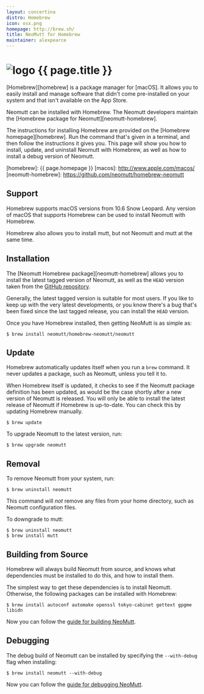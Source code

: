 ```yaml
---
layout: concertina
distro: Homebrew
icon: osx.png
homepage: http://brew.sh/
title: NeoMutt for Homebrew
maintainer: alexpearce
---
```


# ![logo](/images/distros/{{page.icon}}) {{ page.title }}

[Homebrew][homebrew] is a package manager for [macOS]. It allows you to easily
install and manage software that didn't come pre-installed on your system and
that isn't available on the App Store.

Neomutt can be installed with Homebrew. The Neomutt developers maintain the
[Homebrew package for Neomutt][neomutt-homebrew].

The instructions for installing Homebrew are provided on the
[Homebrew homepage][homebrew]. Run the command that's given in a terminal, and
then follow the instructions it gives you. This page will show you how to
install, update, and uninstall Neomutt with Homebrew, as well as how to install
a debug version of Neomutt.

[homebrew]: {{ page.homepage }}
[macos]: http://www.apple.com/macos/
[neomutt-homebrew]: https://github.com/neomutt/homebrew-neomutt

## Support <a class="offset" id="support"></a>

Homebrew supports macOS versions from 10.6 Snow Leopard. Any version of macOS
that supports Homebrew can be used to install Neomutt with Homebrew.

Homebrew also allows you to install mutt, but not Neomutt and mutt at the same
time.

## Installation <a class="offset" id="install"></a>

The [Neomutt Homebrew package][neomutt-homebrew] allows you to install the
latest tagged version of Neomutt, as well as the `HEAD` version taken from the
[GitHub repository][neomutt-github].

Generally, the latest tagged version is suitable for most users. If you like to
keep up with the very latest developments, or you know there's a bug that's
been fixed since the last tagged release, you can install the `HEAD` version.

Once you have Homebrew installed, then getting NeoMutt is as simple as:

```shell
$ brew install neomutt/homebrew-neomutt/neomutt
```

[neomutt-github]: https://github.com/neomutt/neomutt

## Update <a class="offset" id="update"></a>

Homebrew automatically updates itself when you run a `brew` command. It never
updates a package, such as Neomutt, unless you tell it to.

When Homebrew itself is updated, it checks to see if the Neomutt package
definition has been updated, as would be the case shortly after a new version
of Neomutt is released. You will only be able to install the latest release of
Neomutt if Homebrew is up-to-date. You can check this by updating Homebrew
manually.

```shell
$ brew update
```

To upgrade Neomutt to the latest version, run:

```shell
$ brew upgrade neomutt
```

## Removal <a class="offset" id="remove"></a>

To remove Neomutt from your system, run:

```shell
$ brew uninstall neomutt
```

This command will _not_ remove any files from your home directory, such as
Neomutt configuration files.

To downgrade to mutt:

```shell
$ brew uninstall neomutt
$ brew install mutt
```

## Building from Source <a class="offset" id="build"></a>

Homebrew will always build Neomutt from source, and knows what dependencies
must be installed to do this, and how to install them.

The simplest way to get these dependencies is to install Neomutt. Otherwise,
the following packages can be installed with Homebrew:

```shell
$ brew install autoconf automake openssl tokyo-cabinet gettext gpgme libidn
```

Now you can follow the [guide for building NeoMutt](/dev/build).

## Debugging <a class="offset" id="debug"></a>

The debug build of Neomutt can be installed by specifying the `--with-debug`
flag when installing:

```shell
$ brew install neomutt --with-debug
```

Now you can follow the [guide for debugging NeoMutt](/dev/debug).

